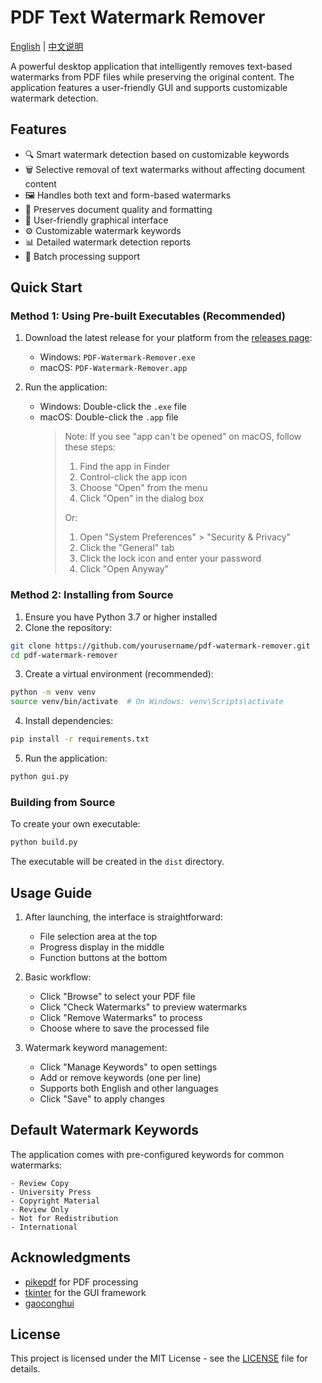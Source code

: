 # PDF Text Watermark Remover

[English](README.md) | [中文说明](README_CN.md)

A powerful desktop application that intelligently removes text-based watermarks from PDF files while preserving the original content. The application features a user-friendly GUI and supports customizable watermark detection.

## Features

- 🔍 Smart watermark detection based on customizable keywords
- 🗑️ Selective removal of text watermarks without affecting document content
- 🖼️ Handles both text and form-based watermarks
- 🎯 Preserves document quality and formatting
- 🔧 User-friendly graphical interface
- ⚙️ Customizable watermark keywords
- 📊 Detailed watermark detection reports
- 💾 Batch processing support

## Quick Start

### Method 1: Using Pre-built Executables (Recommended)

1. Download the latest release for your platform from the [releases page](https://github.com/yourusername/pdf-watermark-remover/releases):
   - Windows: `PDF-Watermark-Remover.exe`
   - macOS: `PDF-Watermark-Remover.app`

2. Run the application:
   - Windows: Double-click the `.exe` file
   - macOS: Double-click the `.app` file
     > Note: If you see "app can't be opened" on macOS, follow these steps:
     > 1. Find the app in Finder
     > 2. Control-click the app icon
     > 3. Choose "Open" from the menu
     > 4. Click "Open" in the dialog box
     >
     > Or:
     > 1. Open "System Preferences" > "Security & Privacy"
     > 2. Click the "General" tab
     > 3. Click the lock icon and enter your password
     > 4. Click "Open Anyway"

### Method 2: Installing from Source

1. Ensure you have Python 3.7 or higher installed
2. Clone the repository:
```bash
git clone https://github.com/yourusername/pdf-watermark-remover.git
cd pdf-watermark-remover
```

3. Create a virtual environment (recommended):
```bash
python -m venv venv
source venv/bin/activate  # On Windows: venv\Scripts\activate
```

4. Install dependencies:
```bash
pip install -r requirements.txt
```

5. Run the application:
```bash
python gui.py
```

### Building from Source

To create your own executable:
```bash
python build.py
```
The executable will be created in the `dist` directory.

## Usage Guide

1. After launching, the interface is straightforward:
   - File selection area at the top
   - Progress display in the middle
   - Function buttons at the bottom

2. Basic workflow:
   - Click "Browse" to select your PDF file
   - Click "Check Watermarks" to preview watermarks
   - Click "Remove Watermarks" to process
   - Choose where to save the processed file

3. Watermark keyword management:
   - Click "Manage Keywords" to open settings
   - Add or remove keywords (one per line)
   - Supports both English and other languages
   - Click "Save" to apply changes

## Default Watermark Keywords

The application comes with pre-configured keywords for common watermarks:
```
- Review Copy
- University Press
- Copyright Material
- Review Only
- Not for Redistribution
- International
```

## Acknowledgments

- [pikepdf](https://github.com/pikepdf/pikepdf) for PDF processing
- [tkinter](https://docs.python.org/3/library/tkinter.html) for the GUI framework
- [gaoconghui](https://gist.github.com/gaoconghui/f21057c41c9386d0dcf32691c2d24692)

## License

This project is licensed under the MIT License - see the [LICENSE](LICENSE) file for details. 


